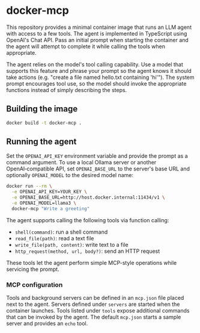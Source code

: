 # docker-mcp

This repository provides a minimal container image that runs an LLM agent with access to a few tools. The agent is implemented in TypeScript using OpenAI's Chat API. Pass an initial prompt when starting the container and the agent will attempt to complete it while calling the tools when appropriate.

The agent relies on the model's tool calling capability. Use a model that supports this feature and phrase your prompt so the agent knows it should take actions (e.g. "create a file named hello.txt containing 'hi'"). The system prompt encourages tool use, so the model should invoke the appropriate functions instead of simply describing the steps.

## Building the image

```bash
docker build -t docker-mcp .
```

## Running the agent

Set the `OPENAI_API_KEY` environment variable and provide the prompt as a command argument. To use a local Ollama server or another OpenAI‑compatible API, set `OPENAI_BASE_URL` to the server's base URL and optionally `OPENAI_MODEL` to the desired model name:

```bash
docker run --rm \
  -e OPENAI_API_KEY=YOUR_KEY \
  -e OPENAI_BASE_URL=http://host.docker.internal:11434/v1 \
  -e OPENAI_MODEL=llama3 \
  docker-mcp "Write a greeting"
```

The agent supports calling the following tools via function calling:

- `shell(command)`: run a shell command
- `read_file(path)`: read a text file
- `write_file(path, content)`: write text to a file
- `http_request(method, url, body?)`: send an HTTP request

These tools let the agent perform simple MCP-style operations while servicing the prompt.

### MCP configuration

Tools and background servers can be defined in an `mcp.json` file placed next to the agent. Servers defined under `servers` are started when the container launches. Tools listed under `tools` expose additional commands that can be invoked by the agent. The default `mcp.json` starts a sample server and provides an `echo` tool.
